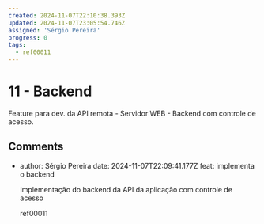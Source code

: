 ```yaml
---
created: 2024-11-07T22:10:38.393Z
updated: 2024-11-07T23:05:54.746Z
assigned: 'Sérgio Pereira'
progress: 0
tags:
  - ref00011
---
```


# 11 - Backend

Feature para dev. da API remota - Servidor WEB - Backend com controle de acesso.

## Comments

- author: Sérgio Pereira
  date: 2024-11-07T22:09:41.177Z
  feat: implementa o backend
  
  Implementação do backend da API da aplicação com controle de acesso
  
  ref00011
